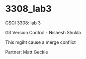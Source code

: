 # 3308_lab3
CSCI 3308: lab 3

Git Version Control - Nishesh Shukla

This mgiht cause a merge conflict

Partner: Matt Geckle

